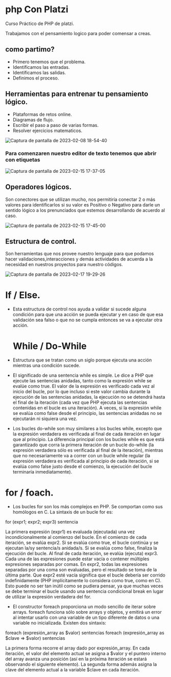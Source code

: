# php Con Platzi
Curso Práctico de PHP de platzi.

Trabajamos con el pensamiento logico para poder comensar a creas.
## como partimo?
- Primero tenemos que el problema.
- Identificamos las entradas.
- Identificamos las salidas.
- Definimos el proceso.

## Herramientas para entrenar tu pensamiento lógico.
- Plataformas de retos online.
- Diagramas de flujo.
- Escribir el paso a paso de varias formas.
- Resolver ejercicios matematicos.

![Captura de pantalla de 2023-02-08 18-54-40](https://user-images.githubusercontent.com/67702555/219143355-a4f13884-df2d-4edc-a55c-4d9f506d2969.png)

### Para comenzaren nuestro editor de texto tenemos que abrir con etiquetas 

![Captura de pantalla de 2023-02-15 17-37-05](https://user-images.githubusercontent.com/67702555/219149536-e806ae57-2fe3-4142-9ccb-50c073a96796.png)

## Operadores lógicos.

Son conectores que se utilizan mucho, nos permitiría conectar 2 o más valores para identificarlos si su valor es Positivo o Negativo para darle un sentido lógico a los prenunciados que estemos desarrollando de acuerdo al caso.

![Captura de pantalla de 2023-02-15 17-45-00](https://user-images.githubusercontent.com/67702555/219173326-bb02f88c-afad-4796-b2e9-e27ca4f56a55.png)


## Estructura de control.

Son herramientas que nos provee nuestro lenguaje para que podamos hacer validaciones,interacciones y demás actividades de acuerda a la necesidad en nuestros proyectos para nuestro códigos. 

![Captura de pantalla de 2023-02-17 19-29-26](https://user-images.githubusercontent.com/67702555/219811339-fa293e41-145d-4237-9c85-93b2cd689af1.png)

   # If / Else.
 
- Esta estructura de control nos ayuda a validar si sucede alguna condición para que una acción se pueda ejecutar y en caso de que esa validación sea falso o que no se cumpla entonces se va a ejecutar otra acción.

  # While / Do-While

 - Estructura que se tratan como un siglo porque ejecuta una acción mientras una condición sucede.
 - El significado de una sentencia while es simple. Le dice a PHP que ejecute las sentencias anidadas, tanto como la expresión while se evalúe como true. El valor de la expresión es verificado cada vez al inicio del bucle, por lo que incluso si este valor cambia durante la ejecución de las sentencias anidadas, la ejecución no se detendrá hasta el final de la iteración (cada vez que PHP ejecuta las sentencias contenidas en el bucle es una iteración). A veces, si la expresión while se evalúa como false desde el principio, las sentencias anidadas no se ejecutarán ni siquiera una vez. 

 - Los bucles do-while son muy similares a los bucles while, excepto que la expresión verdadera es verificada al final de cada iteración en lugar que al principio. La diferencia principal con los bucles while es que está garantizado que corra la primera iteración de un bucle do-while (la expresión verdadera sólo es verificada al final de la iteración), mientras que no necesariamente va a correr con un bucle while regular (la expresión verdadera es verificada al principio de cada iteración, si se evalúa como false justo desde el comienzo, la ejecución del bucle terminaría inmediatamente).
 
  # for / foach.

 -  Los bucles for son los más complejos en PHP. Se comportan como sus homólogos en C. La sintaxis de un bucle for es:

for (expr1; expr2; expr3)
    sentencia

La primera expresión (expr1) es evaluada (ejecutada) una vez incondicionalmente al comienzo del bucle.
En el comienzo de cada iteración, se evalúa expr2. Si se evalúa como true, el bucle continúa y se ejecutan la/sy sentencia/s anidada/s. Si se evalúa como false, finaliza la ejecución del bucle.
Al final de cada iteración, se evalúa (ejecuta) expr3.
Cada una de las expresiones puede estar vacía o contener múltiples expresiones separadas por comas. En expr2, todas las expresiones separadas por una coma son evaluadas, pero el resultado se toma de la última parte. Que expr2 esté vacía significa que el bucle debería ser corrido indefinidamente (PHP implícitamente lo considera como true, como en C). Esto puede no ser tan inútil como se pudiera pensar, ya que muchas veces se debe terminar el bucle usando una sentencia condicional break en lugar de utilizar la expresión verdadera del for. 

-  El constructor foreach proporciona un modo sencillo de iterar sobre arrays. foreach funciona sólo sobre arrays y objetos, y emitirá un error al intentar usarlo con una variable de un tipo diferente de datos o una variable no inicializada. Existen dos sintaxis:

foreach (expresión_array as $valor)
    sentencias
foreach (expresión_array as $clave => $valor)
    sentencias

La primera forma recorre el array dado por expresión_array. En cada iteración, el valor del elemento actual se asigna a $valor y el puntero interno del array avanza una posición (así en la próxima iteración se estará observando el siguiente elemento).
La segunda forma además asigna la clave del elemento actual a la variable $clave en cada iteración.
 
 
